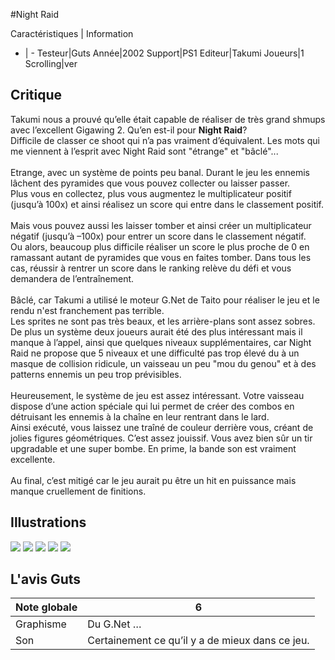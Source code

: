 #Night Raid

Caractéristiques | Information
- | -
Testeur|Guts
Année|2002
Support|PS1
Editeur|Takumi
Joueurs|1
Scrolling|ver

## Critique
Takumi nous a prouvé qu’elle était capable de réaliser de très grand shmups avec l’excellent Gigawing 2. Qu’en est-il pour <b>Night Raid</b>?<br/>Difficile de classer ce shoot qui n’a pas vraiment d’équivalent. Les mots qui me viennent à l’esprit avec Night Raid sont "étrange" et "bâclé"...<br/><br/>Etrange, avec un système de points peu banal. Durant le jeu les ennemis lâchent des pyramides que vous pouvez collecter ou laisser passer. <br/>Plus vous en collectez, plus vous augmentez le multiplicateur positif (jusqu’à 100x) et ainsi réalisez un score qui entre dans le classement positif.<br/><br/>Mais vous pouvez aussi les laisser tomber et ainsi créer un multiplicateur négatif (jusqu’à –100x) pour entrer un score dans le classement négatif.<br/>Ou alors, beaucoup plus difficile réaliser un score le plus proche de 0 en ramassant autant de pyramides que vous en faites tomber. Dans tous les cas, réussir à rentrer un score dans le ranking relève du défi et vous demandera de l’entraînement.<br/><br/>Bâclé, car Takumi a utilisé le moteur G.Net de Taito pour réaliser le jeu et le rendu n'est franchement pas terrible.<br/>Les sprites ne sont pas très beaux, et les arrière-plans sont assez sobres. De plus un système deux joueurs aurait été des plus intéressant mais il manque à l’appel, ainsi que quelques niveaux supplémentaires, car Night Raid ne propose que 5 niveaux et une difficulté pas trop élevé du à un masque de collision ridicule, un vaisseau un peu "mou du genou" et à des patterns ennemis un peu trop prévisibles.<br/><br/>Heureusement, le système de jeu est assez intéressant. Votre vaisseau dispose d’une action spéciale qui lui permet de créer des combos en détruisant les ennemis à la chaîne en leur rentrant dans le lard.<br/>Ainsi exécuté, vous laissez une traîné de couleur derrière vous, créant de jolies figures géométriques. C’est assez jouissif. Vous avez bien sûr un tir upgradable et une super bombe. En prime, la bande son est vraiment excellente.<br/><br/>Au final, c’est mitigé car le jeu aurait pu être un hit en puissance mais manque cruellement de finitions.

## Illustrations
![](http://www.shmup.com/images/thumbs/img_fiche_1_515.gif)
![](http://www.shmup.com/images/thumbs/img_fiche_2_515.jpg)
![](http://www.shmup.com/images/thumbs/img_fiche_3_515.jpg)
![](http://www.shmup.com/images/thumbs/img_fiche_4_515.gif)
![](http://www.shmup.com/images/thumbs/img_fiche_5_515.jpg)

## L'avis Guts
Note globale|6
-|-
Graphisme|Du G.Net …
Son|Certainement ce qu’il y a de mieux dans ce jeu.
